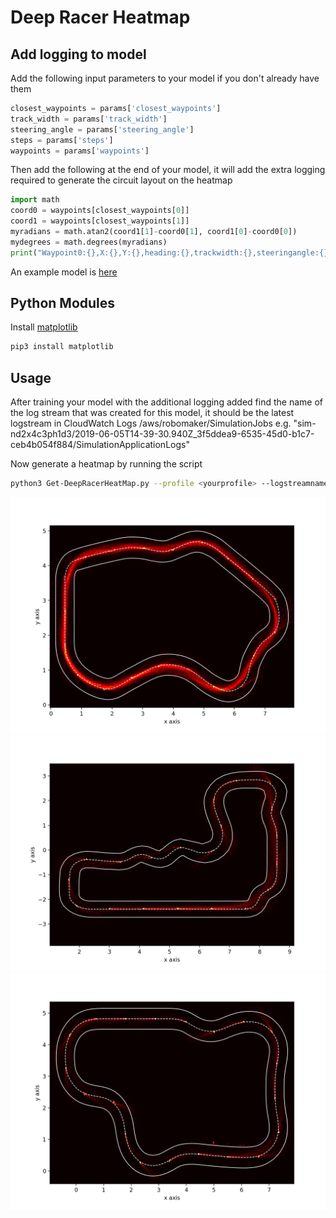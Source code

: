 # Deep Racer Heatmap
## Add logging to model
Add the following input parameters to your model if you don't already have them

```python
closest_waypoints = params['closest_waypoints']
track_width = params['track_width']
steering_angle = params['steering_angle']
steps = params['steps']
waypoints = params['waypoints']
```

Then add the following at the end of your model, it will add the extra logging required to generate the circuit layout on the heatmap

```python
import math 
coord0 = waypoints[closest_waypoints[0]]
coord1 = waypoints[closest_waypoints[1]]
myradians = math.atan2(coord1[1]-coord0[1], coord1[0]-coord0[0])
mydegrees = math.degrees(myradians)
print("Waypoint0:{},X:{},Y:{},heading:{},trackwidth:{},steeringangle:{},steps:{}".format(closest_waypoints[0],coord0[0],coord0[1],mydegrees,track_width,steering_angle,steps))
```

An example model is [here](examples/test_model.py)

## Python Modules
Install [matplotlib](https://matplotlib.org/3.1.0/faq/installing_faq.html) 
```bash
pip3 install matplotlib
```

## Usage
After training your model with the additional logging added find the name of the log stream that was created for this model, it should be the latest logstream in CloudWatch Logs /aws/robomaker/SimulationJobs e.g. "sim-nd2x4c3ph1d3/2019-06-05T14-39-30.940Z_3f5ddea9-6535-45d0-b1c7-ceb4b054f884/SimulationApplicationLogs"

Now generate a heatmap by running the script
```bash
python3 Get-DeepRacerHeatMap.py --profile <yourprofile> --logstreamname sim-nd2x4c3ph1d3/2019-06-05T14-39-30.940Z_3f5ddea9-6535-45d0-b1c7-ceb4b054f884/SimulationApplicationLogs
```

![](./examples/london_loop.png "London Loop")
![](./examples/kumo_torakku.png "Kumo Torakku")
![](./examples/empire_city.png "Empire City")

